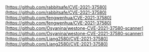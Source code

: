[https://github.com/rabbitsafe/CVE-2021-37580](https://github.com/rabbitsafe/CVE-2021-37580)
[https://github.com/fengwenhua/CVE-2021-37580](https://github.com/fengwenhua/CVE-2021-37580)
[https://github.com/Osyanina/westone-CVE-2021-37580-scanner](https://github.com/Osyanina/westone-CVE-2021-37580-scanner)
[https://github.com/Liang2580/CVE-2021-37580](https://github.com/Liang2580/CVE-2021-37580)
